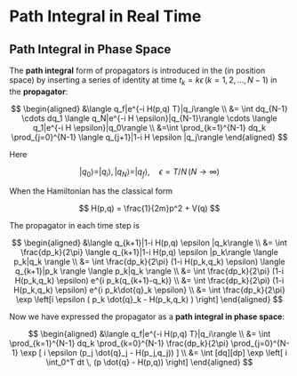 <style>
    .katex {
        font-size: 1.1em;
    }
    .remark {
        border-radius: 15px;
        padding: 20px;
        background-color: SeaGreen;
        color: White;
    }
    .result {
        border-radius: 15px;
        padding: 20px;
        background-color: DarkSlateBlue;
        color: White;
    }
</style>

# Path Integral in Real Time

## Path Integral in Phase Space 

The **path integral** form of propagators is introduced in the (in position space) by inserting a series of identity at time $t_k=k\epsilon \, (k = 1,2,...,N-1)$ in the **propagator**:

$$
\begin{aligned}
    &\langle q_f|e^{-i H(p,q) T}|q_i\rangle
    \\
    &= \int dq_{N-1} \cdots dq_1
    \langle q_N|e^{-i H \epsilon}|q_{N-1}\rangle
    \cdots 
    \langle q_1|e^{-i H \epsilon}|q_0\rangle 
    \\
    &=\int \prod_{k=1}^{N-1} dq_k
    \prod_{j=0}^{N-1} 
    \langle q_{j+1}|1-i H \epsilon |q_j\rangle
\end{aligned}
$$

Here 

$$
|q_0\rangle =|q_i\rangle ,\, |q_N\rangle =|q_f\rangle ,
\quad 
\epsilon = T/N \, (N \to \infty)
$$

When the Hamiltonian has the classical form

$$
H(p,q) = \frac{1}{2m}p^2 + V(q)
$$

The propagator in each time step is

$$
\begin{aligned}
    &\langle q_{k+1}|1-i H(p,q) \epsilon |q_k\rangle 
    \\
    &= \int \frac{dp_k}{2\pi}
    \langle q_{k+1}|1-i H(p,q) \epsilon |p_k\rangle 
    \langle p_k|q_k \rangle 
    \\
    &= \int \frac{dp_k}{2\pi}
    (1-i H(p_k,q_k) \epsilon)
    \langle q_{k+1}|p_k \rangle \langle p_k|q_k \rangle 
    \\
    &= \int \frac{dp_k}{2\pi}
    (1-i H(p_k,q_k) \epsilon) e^{i p_k(q_{k+1}-q_k)}
    \\
    &= \int \frac{dp_k}{2\pi}
    (1-i H(p_k,q_k) \epsilon) e^{i p_k\dot{q}_k \epsilon}
    \\
    &= \int \frac{dp_k}{2\pi} 
    \exp \left[i \epsilon (
        p_k \dot{q}_k - H(p_k,q_k)
    ) \right]
\end{aligned}
$$

Now we have expressed the propagator as a **path integral in phase space**:

$$
\begin{aligned}
    &\langle q_f|e^{-i H(p,q) T}|q_i\rangle 
    \\
    &= \int \prod_{k=1}^{N-1} dq_k
    \prod_{k=0}^{N-1} \frac{dp_k}{2\pi}
    \prod_{j=0}^{N-1} \exp [
        i \epsilon  (p_j \dot{q}_j - H(p_j,q_j))
    ]
    \\
    &= \int [dq][dp] \exp \left[
        i \int_0^T dt \, (p \dot{q} - H(p,q))
    \right]
\end{aligned}
$$
